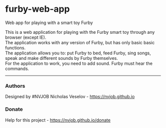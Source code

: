 # furby-web-app
Web app for playing with a smart toy Furby

This is a web application for playing with the Furby smart toy through any browser (except IE).<br>
The application works with any version of Furby, but has only basic basic functions. <br>
The application allows you to: put Furby to bed, feed Furby, sing songs, speak and make different sounds by Furby themselves.<br>
For the application to work, you need to add sound. Furby must hear the commands.

-------------------------------------------------------------------

### Authors
Designed by #NVJOB Nicholas Veselov - https://nvjob.github.io

### Donate
Help for this project - https://nvjob.github.io/donate

